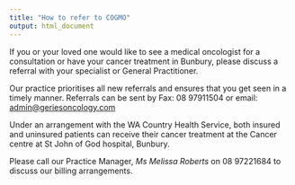 ```yaml
---
title: "How to refer to COGMO"
output: html_document
---
```


If you or your loved one would like to see a medical oncologist for a consultation or have your cancer treatment in Bunbury, please discuss a referral with your specialist or General Practitioner.

Our practice prioritises all new referrals and ensures that you get seen in a timely manner. Referrals can be sent by Fax: 08 97911504 or email: [admin@geriesoncology.com](admin@geriesoncology.com)

Under an arrangement with the WA Country Health Service, both insured and uninsured patients can receive their cancer treatment at the Cancer centre at St John of God hospital, Bunbury.

Please call our Practice Manager, _Ms Melissa Roberts_ on 08 97221684 to discuss our billing arrangements.


